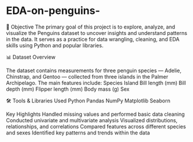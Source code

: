 # EDA-on-penguins-
📌 Objective
The primary goal of this project is to explore, analyze, and visualize the Penguins dataset to uncover insights and understand patterns in the data. It serves as a practice for data wrangling, cleaning, and EDA skills using Python and popular libraries.

📊 Dataset Overview

The dataset contains measurements for three penguin species — Adelie, Chinstrap, and Gentoo — collected from three islands in the Palmer Archipelago. The main features include:
Species
Island
Bill length (mm)
Bill depth (mm)
Flipper length (mm)
Body mass (g)
Sex

🛠️ Tools & Libraries Used
Python
Pandas
NumPy
Matplotlib
Seaborn


Key Highlights
Handled missing values and performed basic data cleaning
Conducted univariate and multivariate analysis
Visualized distributions, relationships, and correlations
Compared features across different species and sexes
Identified key patterns and trends within the data
